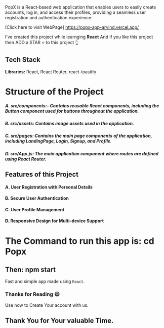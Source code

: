 
PopX is a React-based web application that enables users to easily create accounts, log in, and access their profiles, providing a seamless user registration and authentication experience.

[Click here to visit WebPage] https://popx-app-arvind.vercel.app/

I've created this project while learnging  **React** And if you like this project then ADD a STAR ⭐️  to this project 👆


## Tech Stack

**Libraries:** React, React Router, react-toastify
# Structure of the Project

##### A. src/components:- Contains reusable React components, including the Button component used for buttons throughout the application.
##### B. src/assets: Contains image assets used in the application.
##### C. src/pages: Contains the main page components of the application, including LandingPage, Login, Signup, and Profile.
##### D. src/App.js: The main application component where routes are defined using React Router.

## Features of this Project

#### A. User Registration with Personal Details
#### B. Secure User Authentication
#### C. User Profile Management
#### D. Responsive Design for Multi-device Support

#  The Command to run this app is: cd Popx
## Then: npm start

Fast and simple app made using ```React```.





### Thanks for Reading 😄

Use now to Create Your account with us.









## Thank You for Your valuable Time. 

